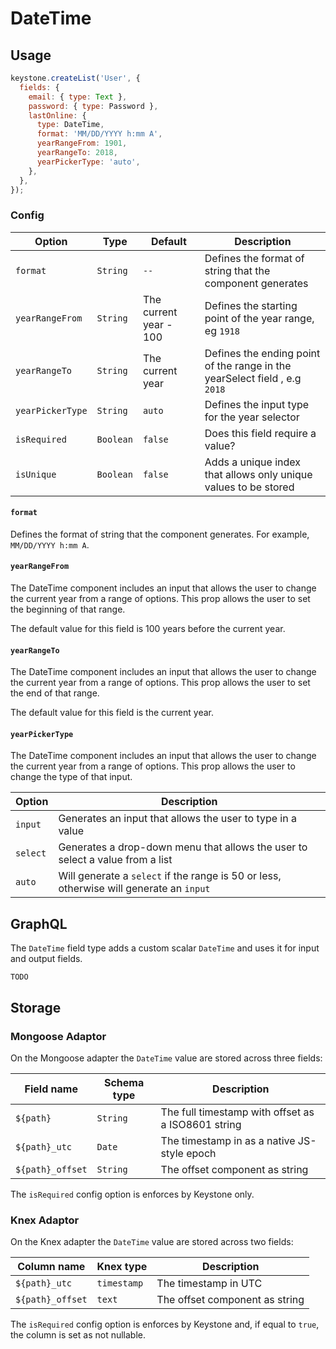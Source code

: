 <!--[meta]
section: api
subSection: field-types
title: DateTime
[meta]-->

# DateTime

## Usage

```js
keystone.createList('User', {
  fields: {
    email: { type: Text },
    password: { type: Password },
    lastOnline: {
      type: DateTime,
      format: 'MM/DD/YYYY h:mm A',
      yearRangeFrom: 1901,
      yearRangeTo: 2018,
      yearPickerType: 'auto',
    },
  },
});
```

### Config

| Option           | Type      | Default                | Description                                                                |
| ---------------- | --------- | ---------------------- | -------------------------------------------------------------------------- |
| `format`         | `String`  | `--`                   | Defines the format of string that the component generates                  |
| `yearRangeFrom`  | `String`  | The current year - 100 | Defines the starting point of the year range, eg `1918`                    |
| `yearRangeTo`    | `String`  | The current year       | Defines the ending point of the range in the yearSelect field , e.g `2018` |
| `yearPickerType` | `String`  | `auto`                 | Defines the input type for the year selector                               |
| `isRequired`     | `Boolean` | `false`                | Does this field require a value?                                           |
| `isUnique`       | `Boolean` | `false`                | Adds a unique index that allows only unique values to be stored            |

#### `format`

Defines the format of string that the component generates. For example, `MM/DD/YYYY h:mm A`.

#### `yearRangeFrom`

The DateTime component includes an input that allows the user to change the current year from a range of options.
This prop allows the user to set the beginning of that range.

The default value for this field is 100 years before the current year.

#### `yearRangeTo`

The DateTime component includes an input that allows the user to change the current year from a range of options.
This prop allows the user to set the end of that range.

The default value for this field is the current year.

#### `yearPickerType`

The DateTime component includes an input that allows the user to change the current year from a range of options. This prop allows the user to change the type of that input.

| Option   | Description                                                                             |
| -------- | --------------------------------------------------------------------------------------- |
| `input`  | Generates an input that allows the user to type in a value                              |
| `select` | Generates a drop-down menu that allows the user to select a value from a list           |
| `auto`   | Will generate a `select` if the range is 50 or less, otherwise will generate an `input` |

## GraphQL

The `DateTime` field type adds a custom scalar `DateTime` and uses it for input and output fields.

```DOCS_TODO
TODO
```

## Storage

### Mongoose Adaptor

On the Mongoose adapter the `DateTime` value are stored across three fields:

| Field name       | Schema type | Description                                        |
| ---------------- | ----------- | -------------------------------------------------- |
| `${path}`        | `String`    | The full timestamp with offset as a ISO8601 string |
| `${path}_utc`    | `Date`      | The timestamp in as a native JS-style epoch        |
| `${path}_offset` | `String`    | The offset component as string                     |

The `isRequired` config option is enforces by Keystone only.

### Knex Adaptor

On the Knex adapter the `DateTime` value are stored across two fields:

| Column name      | Knex type   | Description                    |
| ---------------- | ----------- | ------------------------------ |
| `${path}_utc`    | `timestamp` | The timestamp in UTC           |
| `${path}_offset` | `text`      | The offset component as string |

The `isRequired` config option is enforces by Keystone and, if equal to `true`, the column is set as not nullable.
